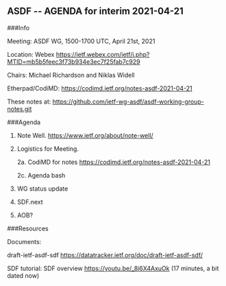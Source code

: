 ## ASDF -- AGENDA for interim 2021-04-21

###Info

  Meeting: ASDF WG, 1500-1700 UTC, April 21st, 2021

  Location: Webex https://ietf.webex.com/ietf/j.php?MTID=mb5b5feec3f73b934e3ec7f25fab7c929

  Chairs: Michael Richardson and Niklas Widell 
   
  Etherpad/CodiMD: https://codimd.ietf.org/notes-asdf-2021-04-21
  
  These notes at: https://github.com/ietf-wg-asdf/asdf-working-group-notes.git 



###Agenda

1. Note Well.  https://www.ietf.org/about/note-well/

2. Logistics for Meeting.

	2a. CodiMD for notes https://codimd.ietf.org/notes-asdf-2021-04-21

	2c. Agenda bash

3. WG status update				
		
4. SDF.next
      
5. AOB?  



###Resources

Documents:

draft-ietf-asdf-sdf https://datatracker.ietf.org/doc/draft-ietf-asdf-sdf/

SDF tutorial: SDF overview https://youtu.be/_8i6X4AxuOk (17 minutes, a bit dated now)
